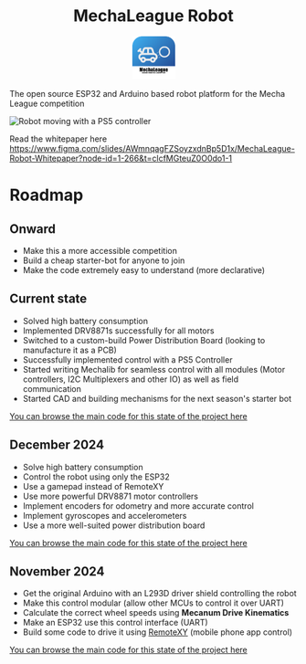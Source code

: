 <h1 style="text-align: center;">
MechaLeague Robot
</h1>

<p style="text-align: center;">
<img src="./assets/Icon.png" width="75px">
</p>

The open source ESP32 and Arduino based robot platform for the Mecha League competition

<img src="./assets/mechaleague-bot.gif" alt="Robot moving with a PS5 controller">


Read the whitepaper here
https://www.figma.com/slides/AWmnqagFZSoyzxdnBp5D1x/MechaLeague-Robot-Whitepaper?node-id=1-266&t=clcfMGteuZ0O0do1-1

# Roadmap

## Onward
- Make this a more accessible competition
- Build a cheap starter-bot for anyone to join
- Make the code extremely easy to understand (more declarative)

## Current state
- Solved high battery consumption
- Implemented DRV8871s successfully for all motors
- Switched to a custom-build Power Distribution Board (looking to manufacture it as a PCB)
- Successfully implemented control with a PS5 Controller
- Started writing Mechalib for seamless control with all modules (Motor controllers, I2C Multiplexers and other IO) as well as field communication
- Started CAD and building mechanisms for the next season's starter bot

[You can browse the main code for this state of the project here](https://github.com/ramondeleonca/MechaLeague-Bot/blob/fa9dd77d7594459f29f9386272432d25a3bafdb5/src/impl/tests/ps5_mecanum/ps5.h)

## December 2024
- Solve high battery consumption
- Control the robot using only the ESP32
- Use a gamepad instead of RemoteXY
- Use more powerful DRV8871 motor controllers
- Implement encoders for odometry and more accurate control
- Implement gyroscopes and accelerometers
- Use a more well-suited power distribution board

[You can browse the main code for this state of the project here](https://github.com/ramondeleonca/MechaLeague-Bot/blob/fa9dd77d7594459f29f9386272432d25a3bafdb5/src/impl/tests/ps5_mecanum/ps5.h)

## November 2024
- Get the original Arduino with an L293D driver shield controlling the robot
- Make this control modular (allow other MCUs to control it over UART)
- Calculate the correct wheel speeds using **Mecanum Drive Kinematics**
- Make an ESP32 use this control interface (UART)
- Build some code to drive it using [RemoteXY](https://remotexy.com/) (mobile phone app control)

[You can browse the main code for this state of the project here](https://github.com/ramondeleonca/MechaLeague-Bot/blob/403864bea0e7e071c8703e8508ac226923234764/src/impl/tests/remotexy/remotexy.h)
